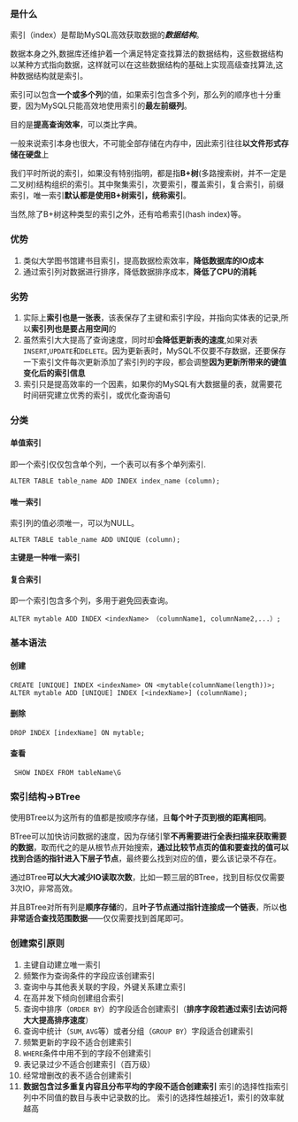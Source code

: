 ### 是什么

索引（index）是帮助MySQL高效获取数据的***数据结构***。

数据本身之外,数据库还维护着一个满足特定查找算法的数据结构，这些数据结构以某种方式指向数据，这样就可以在这些数据结构的基础上实现高级查找算法,这种数据结构就是索引。

索引可以包含**一个或多个列**的值，如果索引包含多个列，那么列的顺序也十分重要，因为MySQL只能高效地使用索引的**最左前缀列**。

目的是**提高查询效率**，可以类比字典。

一般来说索引本身也很大，不可能全部存储在内存中，因此索引往往**以文件形式存储在硬盘**上

我们平时所说的索引，如果没有特别指明，都是指**B+树**(多路搜索树，并不一定是二叉树)结构组织的索引。其中聚集索引，次要索引，覆盖索引，复合索引，前缀索引，唯一索引**默认都是使用B+树索引，统称索引**。

当然,除了B+树这种类型的索引之外，还有哈希索引(hash index)等。



### 优势

1. 类似大学图书馆建书目索引，提高数据检索效率，**降低数据库的IO成本**
2. 通过索引列对数据进行排序，降低数据排序成本，**降低了CPU的消耗**

### 劣势

1. 实际上**索引也是一张表**，该表保存了主键和索引字段，并指向实体表的记录,所以**索引列也是要占用空间**的
2. 虽然索引大大提高了查询速度，同时却**会降低更新表的速度**,如果对表`INSERT`,`UPDATE`和`DELETE`。因为更新表时，MySQL不仅要不存数据，还要保存一下索引文件每次更新添加了索引列的字段，都会调整**因为更新所带来的键值变化后的索引信息**
3. 索引只是提高效率的一个因素，如果你的MySQL有大数据量的表，就需要花时间研究建立优秀的索引，或优化查询语句



### 分类

#### 单值索引 

即一个索引仅仅包含单个列，一个表可以有多个单列索引.

`ALTER TABLE table_name ADD INDEX index_name (column);`

#### 唯一索引

索引列的值必须唯一，可以为NULL。

`ALTER TABLE table_name ADD UNIQUE (column);`

**主键是一种唯一索引**

#### 复合索引

即一个索引包含多个列，多用于避免回表查询。

`ALTER mytable ADD INDEX <indexName> （columnName1, columnName2,...）;`



### 基本语法

#### 创建

```mysql
CREATE [UNIQUE] INDEX <indexName> ON <mytable(columnName(length))>;
ALTER mytable ADD [UNIQUE] INDEX [<indexName>] (columnName);
```

#### 删除

```mysql
DROP INDEX [indexName] ON mytable;
```



#### 查看

```mysql
 SHOW INDEX FROM tableName\G
```

#### 

### 索引结构->BTree

使用BTree以为这所有的值都是按顺序存储，且**每个叶子页到根的距离相同**。

BTree可以加快访问数据的速度，因为存储引擎**不再需要进行全表扫描来获取需要的数据**，取而代之的是从根节点开始搜索，**通过比较节点页的值和要查找的值可以找到合适的指针进入下层子节点**，最终要么找到对应的值，要么该记录不存在。

通过BTree**可以大大减少IO读取次数**，比如一颗三层的BTree，找到目标仅仅需要3次IO，非常高效。

并且BTree对所有列是**顺序存储**的，且**叶子节点通过指针连接成一个链表**，所以**也非常适合查找范围数据**——仅仅需要找到首尾即可。



### 创建索引原则

1. 主键自动建立唯一索引
2. 频繁作为查询条件的字段应该创建索引
3. 查询中与其他表关联的字段，外键关系建立索引
4. 在高并发下倾向创建组合索引
5. 查询中排序（`ORDER BY`）的字段适合创建索引（**排序字段若通过索引去访问将大大提高排序速度**）
6. 查询中统计（`SUM`, `AVG`等）或者分组（`GROUP BY`）字段适合创建索引
7. 频繁更新的字段不适合创建索引
8. `WHERE`条件中用不到的字段不创建索引
9. 表记录过少不适合创建索引（百万级）
10. 经常增删改的表不适合创建索引
11. **数据包含过多重复内容且分布平均的字段不适合创建索引**
    索引的选择性指索引列中不同值的数目与表中记录数的比。
    索引的选择性越接近1，索引的效率就越高